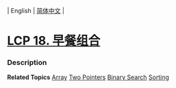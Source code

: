 | English | [简体中文](README.md) |

# [LCP 18. 早餐组合](https://leetcode-cn.com/problems/2vYnGI)
 ### Description

**Related Topics**  [Array](https://leetcode-cn.com/tag/array) [Two Pointers](https://leetcode-cn.com/tag/two-pointers) [Binary Search](https://leetcode-cn.com/tag/binary-search) [Sorting](https://leetcode-cn.com/tag/sorting) 